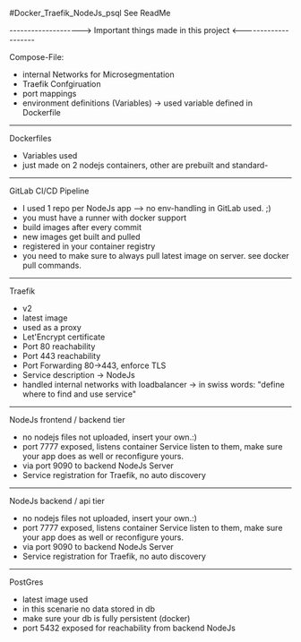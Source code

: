 #Docker_Traefik_NodeJs_psql
See ReadMe





--------------------> Important things made in this project <--------------------

Compose-File:
- internal Networks for Microsegmentation
- Traefik Confgiruation
- port mappings
- environment definitions (Variables) ->  used variable defined in Dockerfile
-------------------------------------------------------------------------

Dockerfiles
- Variables used
- just made on 2 nodejs containers, other are prebuilt and standard-
-------------------------------------------------------------------------

GitLab CI/CD Pipeline
- I used 1 repo per NodeJs app --> no env-handling in GitLab used. ;)
- you must have a runner with docker support
- build images after every commit
- new images get built and pulled
- registered in your container registry
- you need to make sure to always pull latest image on server. see docker pull commands.
-------------------------------------------------------------------------

Traefik
- v2
- latest image
- used as a proxy
- Let'Encrypt certificate
- Port 80 reachability
- Port 443 reachability
- Port Forwarding 80->443, enforce TLS
- Service description -> NodeJs
- handled internal networks with loadbalancer -> in swiss words: "define where to find and use service" 
-------------------------------------------------------------------------

NodeJs frontend / backend tier
- no nodejs files not uploaded, insert your own.:)
- port 7777 exposed, listens container Service listen to them, make sure your app does as well or reconfigure yours.
- via port 9090 to backend NodeJs Server
- Service registration for Traefik, no auto discovery 
-------------------------------------------------------------------------

NodeJs backend / api tier
- no nodejs files not uploaded, insert your own.:)
- port 7777 exposed, listens container Service listen to them, make sure your app does as well or reconfigure yours.
- via port 9090 to backend NodeJs Server
- Service registration for Traefik, no auto discovery 
-------------------------------------------------------------------------

PostGres
- latest image used
- in this scenarie no data stored in db
- make sure your db is fully persistent (docker)
- port 5432 exposed for reachability from backend NodeJs

